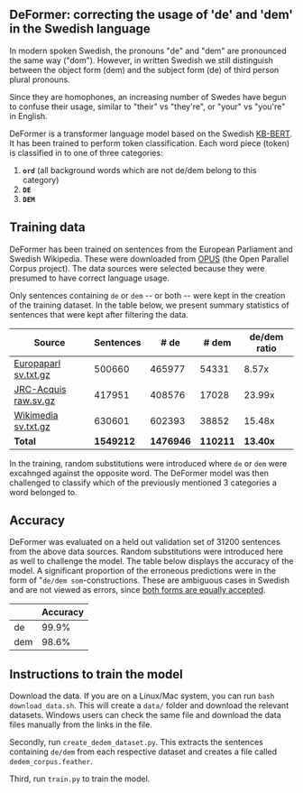 ## DeFormer: correcting the usage of 'de' and 'dem' in the Swedish language

In modern spoken Swedish, the pronouns "de" and "dem" are pronounced the same way ("dom"). However, in written Swedish we still distinguish between the object form (dem) and the subject form (de) of third person plural pronouns.

Since they are homophones, an increasing number of Swedes have begun to confuse their usage, similar to "their" vs "they're", or "your" vs "you're" in English.

DeFormer is a transformer language model based on the Swedish [KB-BERT](https://arxiv.org/abs/2007.01658). It has been trained to perform token classification. Each word piece (token) is classified in to one of three categories:

1. **`ord`** (all background words which are not de/dem belong to this category) 
2. **`DE`**
3. **`DEM`**

## Training data

DeFormer has been trained on sentences from the European Parliament and Swedish Wikipedia. These were downloaded from [OPUS](https://opus.nlpl.eu/) (the Open Parallel Corpus project). The data sources were selected because they were presumed to have correct language usage. 

Only sentences containing `de` or `dem` -- or both -- were kept in the creation of the training dataset. In the table below, we present summary statistics of sentences that were kept after filtering the data.


| Source                                                                                           | Sentences   |  # de       | # dem       | de/dem ratio |
| -----------                                                                                      | ----------- | -------     | -------     | ------------ |
| [Europaparl sv.txt.gz](https://opus.nlpl.eu/download.php?f=Europarl/v8/mono/sv.txt.gz)           | 500660      | 465977      | 54331       | 8.57x        |
| [JRC-Acquis raw.sv.gz](https://opus.nlpl.eu/download.php?f=JRC-Acquis/mono/JRC-Acquis.raw.sv.gz) | 417951      | 408576      | 17028       | 23.99x       |
| [Wikimedia sv.txt.gz](https://opus.nlpl.eu/download.php?f=wikimedia/v20210402/mono/sv.txt.gz)    | 630601      | 602393      | 38852       | 15.48x       |
| **Total**                                                                                        | **1549212** | **1476946** | **110211**  | **13.40x**   |

In the training, random substitutions were introduced where `de` or `dem` were excahnged against the opposite word. The DeFormer model was then challenged to classify which of the previously mentioned 3 categories a word belonged to. 

## Accuracy 

DeFormer was evaluated on a held out validation set of 31200 sentences from the above data sources. Random substitutions were introduced here as well to challenge the model. The table below displays the accuracy of the model. A significant proportion of the erroneous predictions were in the form of "`de/dem som`-constructions. These are ambiguous cases in Swedish and are not viewed as errors, since [both forms are equally accepted](https://www4.isof.se/cgi-bin/srfl/visasvar.py?sok=dem%20som&svar=79718&log_id=705355). 

|             | Accuracy    |
| ----------- | ----------- |
| de          | 99.9\%      |
| dem         | 98.6\%      |


## Instructions to train the model

Download the data. If you are on a Linux/Mac system, you can run `bash download_data.sh`. This will create a `data/` folder and download the relevant datasets. Windows users can check the same file and download the data files manually from the links in the file. 

Secondly, run `create_dedem_dataset.py`. This extracts the sentences containing `de/dem` from each respective dataset and creates a file called `dedem_corpus.feather`. 

Third, run `train.py` to train the model. 
